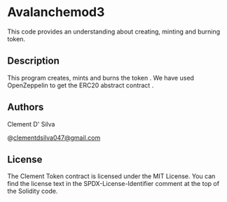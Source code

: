 # Avalanchemod3

This code provides an understanding about creating, minting and burning token.

## Description

This program creates, mints and burns the token . We have used OpenZeppelin to get the ERC20 abstract contract .

## Authors

Clement D' Silva

@clementdsilva047@gmail.com

## License

The Clement Token contract is licensed under the MIT License. You can find the license text in the SPDX-License-Identifier comment at the top of the Solidity code.
